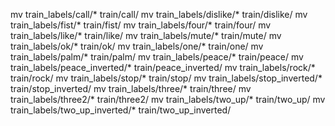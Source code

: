 

mv train_labels/call/*               train/call/
mv train_labels/dislike/*            train/dislike/
mv train_labels/fist/*               train/fist/
mv train_labels/four/*               train/four/
mv train_labels/like/*               train/like/
mv train_labels/mute/*               train/mute/
mv train_labels/ok/*                 train/ok/
mv train_labels/one/*                train/one/
mv train_labels/palm/*               train/palm/
mv train_labels/peace/*              train/peace/
mv train_labels/peace_inverted/*     train/peace_inverted/
mv train_labels/rock/*               train/rock/
mv train_labels/stop/*               train/stop/
mv train_labels/stop_inverted/*      train/stop_inverted/
mv train_labels/three/*              train/three/
mv train_labels/three2/*             train/three2/
mv train_labels/two_up/*             train/two_up/
mv train_labels/two_up_inverted/*    train/two_up_inverted/

